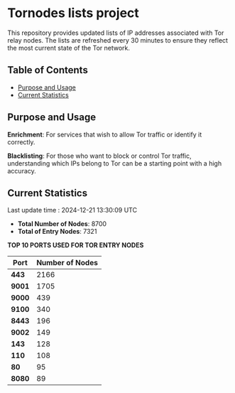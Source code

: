 # Tornodes lists project

This repository provides updated lists of IP addresses associated with Tor relay nodes. The lists are refreshed every 30 minutes to ensure they reflect the most current state of the Tor network.

## Table of Contents

- [Purpose and Usage](#purpose-and-usage)
- [Current Statistics](#current-statistics)


## Purpose and Usage

**Enrichment**: For services that wish to allow Tor traffic or identify it correctly.

**Blacklisting**: For those who want to block or control Tor traffic, understanding which IPs belong to Tor can be a starting point with a high accuracy.

## Current Statistics

Last update time : 2024-12-21 13:30:09 UTC

- **Total Number of Nodes**: 8700
- **Total of Entry Nodes**: 7321

**TOP 10 PORTS USED FOR TOR ENTRY NODES**

| **Port** | **Number of Nodes** |
|------|-----------------|
| **443**   | 2166  |
| **9001**   | 1705  |
| **9000**   | 439  |
| **9100**   | 340  |
| **8443**   | 196  |
| **9002**   | 149  |
| **143**   | 128  |
| **110**   | 108  |
| **80**   | 95  |
| **8080**   | 89  |


